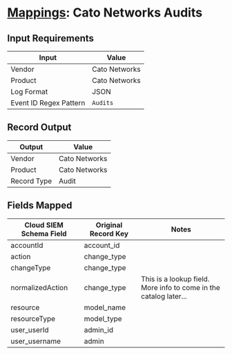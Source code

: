 # [Mappings](README.md): Cato Networks Audits

## Input Requirements

|Input|Value|
|-----|-----|
|Vendor|Cato Networks|
|Product|Cato Networks|
|Log Format|JSON|
|Event ID Regex Pattern|`Audits`|

## Record Output

|Output|Value|
|------|-----|
|Vendor|Cato Networks|
|Product|Cato Networks|
|Record Type|Audit|

## Fields Mapped

|Cloud SIEM Schema Field|Original Record Key|Notes|
|-----------------------|-------------------|-----|
|accountId|account_id||
|action|change_type||
|changeType|change_type||
|normalizedAction|change_type|This is a lookup field. More info to come in the catalog later...|
|resource|model_name||
|resourceType|model_type||
|user_userId|admin_id||
|user_username|admin||

